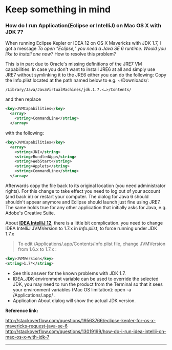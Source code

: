 Keep something in mind
=========

### How do I run Application(Eclipse or IntelliJ) on Mac OS X with JDK 7?

When running Eclipse Kepler or IDEA 12 on OS X Mavericks with JDK 1.7, I got a message *To open "Eclipse," you need a Java SE 6 runtime. Would you like to install one now?* How to resolve this problem?

This is in part due to Oracle's missing definitions of the JRE7 VM capabilities.
In case you don't want to install JRE6 at all and simply use JRE7 without symlinking it to the JRE6 either you can do the following:
Copy the Info.plist located at the path named below to e.g. ~/Downloads/:

    /Library/Java/JavaVirtualMachines/jdk.1.7.<…>/Contents/

and then replace

```xml  
<key>JVMCapabilities</key>
  <array>
    <string>CommandLine</string>
  </array>
```
    
with the following:

```xml
<key>JVMCapabilities</key>
  <array>
    <string>JNI</string>
    <string>BundledApp</string>
    <string>WebStart</string>
    <string>Applets</string>
    <string>CommandLine</string>
  </array>
```
    
Afterwards copy the file back to its original location (you need administrator rights). For this change to take effect you need to log out of your account (and back in) or restart your computer. The dialog for Java 6 should shouldn't appear anymore and Eclipse should launch just fine using JRE7. The same holds true for any other application that initially asks for Java, e.g. Adobe's Creative Suite.


About [**IDEA IntelliJ 12**][1], there is a little bit complication.
you need to change IDEA IntelliJ JVMVersion to 1.7.x in *Info.plist*, to force running under JDK 1.7.x

> To edit /Applications/<Product>.app/Contents/Info.plist file, change JVMVersion from 1.6.x to 1.7.x :

```xml
<key>JVMVersion</key>
<string>1.7*</string>
```
    
* See this answer for the known problems with JDK 1.7.
* IDEA_JDK environment variable can be used to override the selected JDK, you may need to run the product from the Terminal so that it sees your environment variables (Mac OS limitation): open -a /Applications/<Product>.app/ .
* Application About dialog will show the actual JDK version.

[1]: https://intellij-support.jetbrains.com/entries/23455956-Selecting-the-JDK-version-the-IDE-will-run-under

**Reference link:**

http://stackoverflow.com/questions/19563766/eclipse-kepler-for-os-x-mavericks-request-java-se-6
http://stackoverflow.com/questions/13019199/how-do-i-run-idea-intellij-on-mac-os-x-with-jdk-7

***

